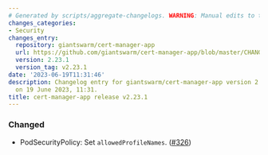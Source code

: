```yaml
---
# Generated by scripts/aggregate-changelogs. WARNING: Manual edits to this files will be overwritten.
changes_categories:
- Security
changes_entry:
  repository: giantswarm/cert-manager-app
  url: https://github.com/giantswarm/cert-manager-app/blob/master/CHANGELOG.md#2231---2023-06-19
  version: 2.23.1
  version_tag: v2.23.1
date: '2023-06-19T11:31:46'
description: Changelog entry for giantswarm/cert-manager-app version 2.23.1, published
  on 19 June 2023, 11:31.
title: cert-manager-app release v2.23.1
---
```


### Changed
- PodSecurityPolicy: Set `allowedProfileNames`. ([#326](https://github.com/giantswarm/cert-manager-app/pull/326))
